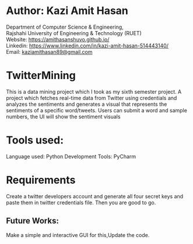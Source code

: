 # Author: Kazi Amit Hasan

Department of Computer Science & Engineering, </br>
Rajshahi University of Engineering & Technology (RUET) </br>
Website: https://amithasanshuvo.github.io/ </br>
Linkedin: https://www.linkedin.com/in/kazi-amit-hasan-514443140/ </br>
Email: kaziamithasan89@gmail.com
# TwitterMining
This is a data mining project which I took as my sixth semester project. A project which fetches real-time data from Twitter using credentials and analyzes the sentiments and generates a visual that represents the sentiments of a specific word/tweets. Users can submit a word and sample numbers, the UI will show the sentiment visuals

# Tools used:
Language used: Python
Development Tools: PyCharm
# Requirements
Create a twitter developers account and generate all four secret keys and paste them in twitter credentials file. Then you are good to go.


## Future Works:
Make a simple and interactive GUI for this,Update the code.
